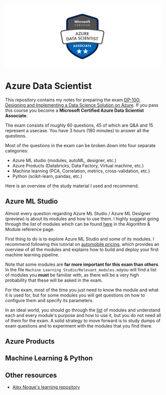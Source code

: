 ![](./badges2.png)

# Azure Data Scientist

This repository contains my notes for preparing the exam [DP-100: Designing and Implementing a Data Science Solution on Azure](https://www.microsoft.com/en-us/learning/exam-dp-100.aspx). If you pass this course you become a **Microsoft Certified Azure Data Scientist Associate**.

The exam consists of roughly 60 questions, 45 of which are Q&A and 15 represent a usecase. You have 3 hours (180 minutes) to answer all the questions. 

Most of the questions in the exam can be broken down into four separate categories:
* Azure ML studio (modules, autoML, designer, etc.)
* Azure Products (Databricks, Data Factory, Virtual machine, etc.)
* Machine learning (PCA, Correlation, metrics, cross-validation, etc.)
* Python (scikit-learn, pandas, etc.)

Here is an overview of the study material I used and recommend.

## Azure ML Studio

Almost every question regarding Azure ML Studio / Azure ML Designer (preview) is about its modules and how to use them. I highly suggest going through the list of modules which can be found [here](https://docs.microsoft.com/en-us/azure/machine-learning/algorithm-module-reference/module-reference) in the Algorithm & Module reference page. 

First thing to do is to explore Azure ML Studio and some of its modules. I recommend following this tutorial on [automobile pricing](https://docs.microsoft.com/en-us/azure/machine-learning/tutorial-designer-automobile-price-deploy), which provides an overview of all the modules and explains how to build and deploy your first machine learning pipeline. 

Note that some modules are **far more important for this exam than others**. In the file `Machine Learning Studio/Relevant_modules.md`you will find a list of modules you **must** be familiar with, as there will be a very high probability that these will be asked in the exam.

For the exam, most of the time you just need to know the module and what it is used for, but for some modules you will get questions on how to configure them and specify its parameters. 

In an ideal world, you should go through the [list](https://docs.microsoft.com/en-us/azure/machine-learning/algorithm-module-reference/module-reference) of modules and understand each and every module's purpose and how to use it, but you do not need all of them for the exam. A solid strategy to move forward is to study dumps of exam questions and to experiment with the modules that you find there. 

## Azure Products

## Machine Learning & Python

## Other resources

* [Alex Nogue's learning repository](https://github.com/alex-nogue/Microsoft_Certification_DP-100_Azure_Data_Scientist)